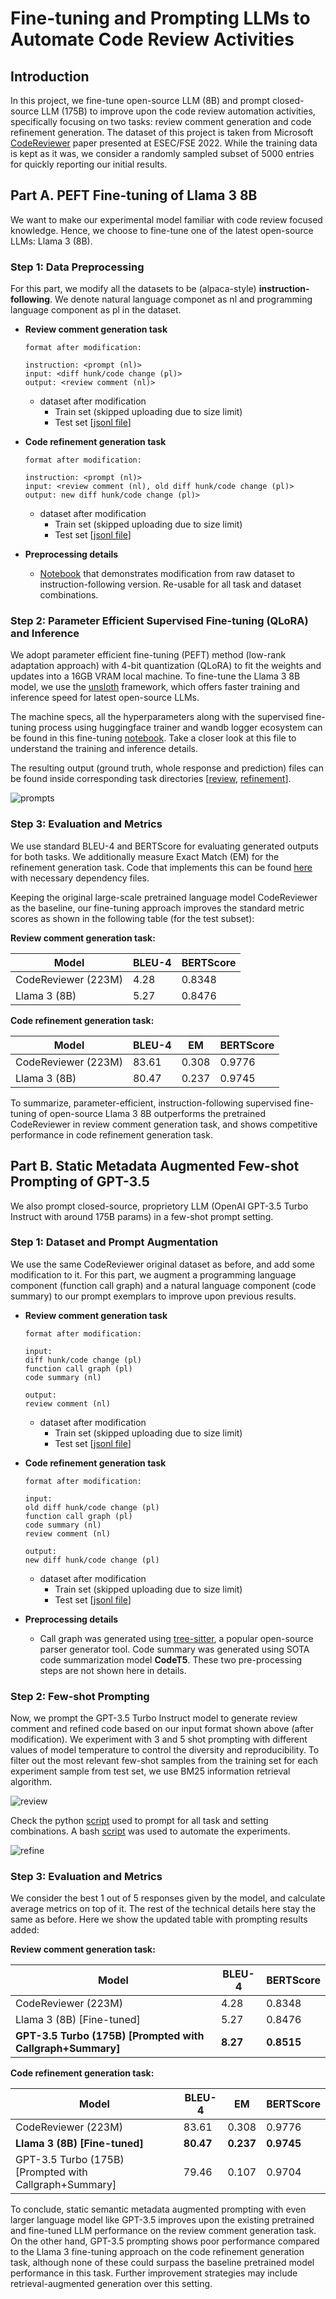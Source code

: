 # Fine-tuning and Prompting LLMs to Automate Code Review Activities

## Introduction

In this project, we fine-tune open-source LLM (8B) and prompt closed-source LLM (175B) to improve upon the code review automation activities, specifically focusing on two tasks: review comment generation and code refinement generation. The dataset of this project is taken from Microsoft [CodeReviewer]((https://arxiv.org/pdf/2203.09095)) paper presented at ESEC/FSE 2022. While the training data is kept as it was, we consider a randomly sampled subset of 5000 entries for quickly reporting our initial results.

## Part A. PEFT Fine-tuning of Llama 3 8B

We want to make our experimental model familiar with code review focused knowledge. Hence, we choose to fine-tune one of the latest open-source LLMs: Llama 3 (8B).

### Step 1: Data Preprocessing

For this part, we modify all the datasets to be (alpaca-style) **instruction-following**. We denote natural language componet as nl and programming language component as pl in the dataset.

- **Review comment generation task**
    ```
    format after modification: 

    instruction: <prompt (nl)>
    input: <diff hunk/code change (pl)>
    output: <review comment (nl)> 
    ```
    - dataset after modification
        - Train set (skipped uploading due to size limit)
        - Test set [[jsonl file](/Review/msg-test-5000-tuned.jsonl)]


- **Code refinement generation task**
    ```
    format after modification: 
    
    instruction: <prompt (nl)>
    input: <review comment (nl), old diff hunk/code change (pl)>
    output: new diff hunk/code change (pl)> 
    ```
    - dataset after modification
        - Train set (skipped uploading due to size limit)
        - Test set [[jsonl file](/Refinement/ref-test-5000-tuned.jsonl)]

- **Preprocessing details**
    - [Notebook](/Fine-tuning/dataset-preprocess.ipynb) that demonstrates modification from raw dataset to instruction-following version. Re-usable for all task and dataset combinations. 


### Step 2: Parameter Efficient Supervised Fine-tuning (QLoRA) and Inference

We adopt parameter efficient fine-tuning (PEFT) method (low-rank adaptation approach) with 4-bit quantization (QLoRA) to fit the weights and updates into a 16GB VRAM local machine. To fine-tune the Llama 3 8B model, we use the [unsloth](https://github.com/unslothai/unsloth) framework, which offers faster training and inference speed for latest open-source LLMs. 

The machine specs, all the hyperparameters along with the supervised fine-tuning process using huggingface trainer and wandb logger ecosystem can be found in this fine-tuning [notebook](/Fine-tuning/llama-3-train-test.ipynb). Take a closer look at this file to understand the training and inference details. 

The resulting output (ground truth, whole response and prediction) files can be found inside corresponding task directories [[review](/Review/), [refinement](/Refinement/)]. 

![prompts](/Fine-tuning/Finetune_Prompt.jpeg)

### Step 3: Evaluation and Metrics

We use standard BLEU-4 and BERTScore for evaluating generated outputs for both tasks. We additionally measure Exact Match (EM) for the refinement generation task. Code that implements this can be found [here](/Metric/) with necessary dependency files.

Keeping the original large-scale pretrained language model CodeReviewer as the baseline, our fine-tuning approach improves the standard metric scores as shown in the following table (for the test subset):

**Review comment generation task:**

| Model      | BLEU-4 | BERTScore |
|------------|--------|-----------|
| CodeReviewer (223M)      | 4.28  | 0.8348      |
| Llama 3 (8B)       | 5.27  | 0.8476      |


**Code refinement generation task:**

| Model      | BLEU-4 | EM | BERTScore |
|------------|--------|-------------|-----------|
| CodeReviewer (223M)      | 83.61  | 0.308 | 0.9776      |
| Llama 3 (8B)       | 80.47  | 0.237 | 0.9745    |


To summarize, parameter-efficient, instruction-following supervised fine-tuning of open-source Llama 3 8B outperforms the pretrained CodeReviewer in review comment generation task, and shows competitive performance in code refinement generation task.  


## Part B. Static Metadata Augmented Few-shot Prompting of GPT-3.5 

We also prompt closed-source, proprietory LLM (OpenAI GPT-3.5 Turbo Instruct with around 175B params) in a few-shot prompt setting. 

### Step 1: Dataset and Prompt Augmentation

We use the same CodeReviewer original dataset as before, and add some modification to it. For this part, we augment a programming language component (function call graph) and a natural language component (code summary) to our prompt exemplars to improve upon previous results. 

- **Review comment generation task**
    ```
    format after modification: 

    input:
    diff hunk/code change (pl) 
    function call graph (pl)
    code summary (nl)

    output:
    review comment (nl)
    ```
    - dataset after modification
        - Train set (skipped uploading due to size limit)
        - Test set [[jsonl file](/Review/msg-test-5000-merged.jsonl)]


- **Code refinement generation task**
    ```
    format after modification: 
    
    input:
    old diff hunk/code change (pl)
    function call graph (pl)
    code summary (nl)
    review comment (nl)
    
    output:
    new diff hunk/code change (pl)
    ```
    - dataset after modification
        - Train set (skipped uploading due to size limit)
        - Test set [[jsonl file](/Refinement/ref-test-5000-merged.jsonl)]


- **Preprocessing details**
    - Call graph was generated using [tree-sitter](https://tree-sitter.github.io/tree-sitter/), a popular open-source parser generator tool. Code summary was generated using SOTA code summarization model **CodeT5**. These two pre-processing steps are not shown here in details. 

### Step 2: Few-shot Prompting

Now, we prompt the GPT-3.5 Turbo Instruct model to generate review comment and refined code based on our input format shown above (after modification). We experiment with 3 and 5 shot prompting with different values of model temperature to control the diversity and reproducibility. To filter out the most relevant few-shot samples from the training set for each experiment sample from test set, we use BM25 information retrieval algorithm. 

![review](/Prompting/code-review%20pipeline.png)

Check the python [script]((/Prompting/prompt_experiment_script.py)) used to prompt for all task and setting combinations. A bash [script](/Prompting/run_experiment.sh) was used to automate the experiments. 

![refine](/Prompting/code-refinement%20pipeline.png)

### Step 3: Evaluation and Metrics

We consider the best 1 out of 5 responses given by the model, and calculate average metrics on top of it. The rest of the technical details here stay the same as before. Here we show the updated table with prompting results added:

**Review comment generation task:**

| Model      | BLEU-4 | BERTScore |
|------------|--------|-----------|
| CodeReviewer (223M)      | 4.28  | 0.8348      |
| Llama 3 (8B) [Fine-tuned]       | 5.27  | 0.8476      |
| **GPT-3.5 Turbo (175B) [Prompted with Callgraph+Summary]** | **8.27** | **0.8515** |


**Code refinement generation task:**

| Model      | BLEU-4 | EM | BERTScore |
|------------|--------|-------------|-----------|
| CodeReviewer (223M)      | 83.61  | 0.308 | 0.9776      |
| **Llama 3 (8B) [Fine-tuned]**       | **80.47**  | **0.237** | **0.9745**    |
| GPT-3.5 Turbo (175B) [Prompted with Callgraph+Summary] | 79.46 | 0.107 | 0.9704 |

To conclude, static semantic metadata augmented prompting with even larger language model like GPT-3.5 improves upon the existing pretrained and fine-tuned LLM performance on the review comment generation task. On the other hand, GPT-3.5 prompting shows poor performance compared to the Llama 3 fine-tuning approach on the code refinement generation task, although none of these could surpass the baseline pretrained model performance in this task. Further improvement strategies may include retrieval-augmented generation over this setting. 